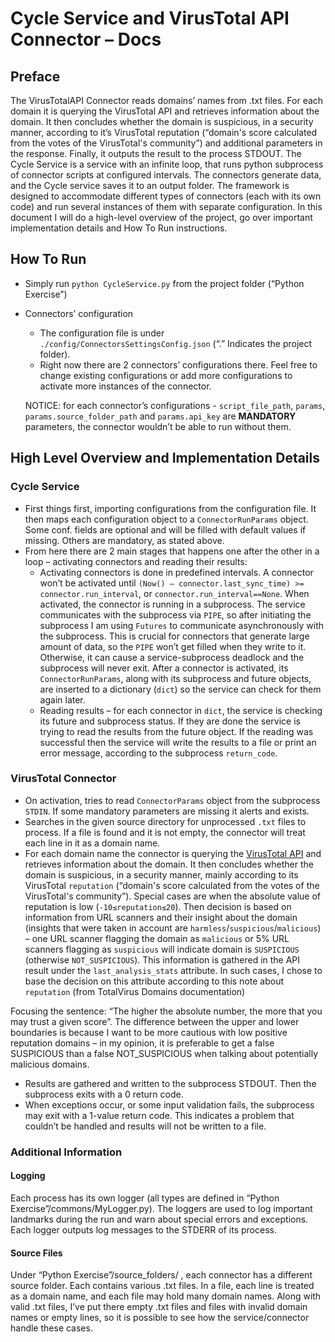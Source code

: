 # Cycle Service and VirusTotal API Connector – Docs
## Preface
The VirusTotalAPI Connector reads domains’ names from .txt files. For each domain it is querying the VirusTotal API and retrieves information about the domain. It then concludes whether the domain is suspicious, in a security manner, according to it’s VirusTotal reputation (“domain's score calculated from the votes of the VirusTotal's community”) and additional parameters in the response. Finally, it outputs the result to the process STDOUT.
The Cycle Service is a service with an infinite loop, that runs python subprocess of connector scripts at configured intervals. The connectors generate data, and the Cycle service saves it to an output folder.
The framework is designed to accommodate different types of connectors (each with its own code) and run several instances of them with separate configuration.
In this document I will do a high-level overview of the project, go over important implementation details and How To Run instructions.
## How To Run
- Simply run `python CycleService.py` from the project folder (“Python Exercise”)

- Connectors’ configuration

	- The configuration file is under `./config/ConnectorsSettingsConfig.json` (“.” Indicates the project folder). 
	- Right now there are 2 connectors’ configurations there. Feel free to change existing configurations or add more configurations to activate more instances of the connector.
  
  NOTICE: for each connector’s configurations - `script_file_path`, `params`, `params.source_folder_path` and `params.api_key` are **MANDATORY** parameters, the connector wouldn’t be able to run without them.

## High Level Overview and Implementation Details
### Cycle Service
- First things first, importing configurations from the configuration file. It then maps each configuration object to a `ConnectorRunParams` object. Some conf. fields are optional and will be filled with default values if missing. Others are mandatory, as stated above.
- From here there are 2 main stages that happens one after the other in a loop – activating connectors and reading their results:
	- Activating connectors is done in predefined intervals. A connector won’t be activated until `(Now() – connector.last_sync_time) >= connector.run_interval`, or `connector.run_interval==None`. When activated, the connector is running in a subprocess. The service communicates with the subprocess via `PIPE`, so after initiating the subprocess I am using `Futures` to communicate asynchronously with the subprocess. This is crucial for connectors that generate large amount of data, so the `PIPE` won’t get filled when they write to it. Otherwise, it can cause a service-subprocess deadlock and the subprocess will never exit. After a connector is activated, its `ConnectorRunParams`, along with its subprocess and future objects, are inserted to a dictionary (`dict`) so the service can check for them again later.
	- Reading results – for each connector in `dict`, the service is checking its future and subprocess status. If they are done the service is trying to read the results from the future object. If the reading was successful then the service will write the results to a file or print an error message, according to the subprocess `return_code`.
### VirusTotal Connector
- On activation, tries to read `ConnectorParams` object from the subprocess `STDIN`. If some mandatory parameters are missing it alerts and exists.
- Searches in the given source directory for unprocessed `.txt` files to process. If a file is found and it is not empty, the connector will treat each line in it as a domain name.
- For each domain name the connector is querying the [VirusTotal API](https://developers.virustotal.com/reference#overview) and retrieves information about the domain. It then concludes whether the domain is suspicious, in a security manner, mainly according to its VirusTotal `reputation` (“domain's score calculated from the votes of the VirusTotal's community”). Special cases are when the absolute value of reputation is low (`-10≤reputation≤20`). Then decision is based on information from URL scanners and their insight about the domain (insights that were taken in account are `harmless`/`suspicious`/`malicious`) – one URL scanner flagging the domain as `malicious` or 5% URL scanners flagging as `suspicious` will indicate domain is `SUSPICIOUS` (otherwise `NOT_SUSPICIOUS`). This information is gathered in the API result under the `last_analysis_stats` attribute.
In such cases, I chose to base the decision on this attribute according to this note about `reputation` (from TotalVirus Domains documentation)
 

Focusing the sentence: “The higher the absolute number, the more that you may trust a given score”. The difference between the upper and lower boundaries is because I want to be more cautious with low positive reputation domains – in my opinion, it is preferable to get a false SUSPICIOUS than a false NOT_SUSPICIOUS when talking about potentially malicious domains.
- Results are gathered and written to the subprocess STDOUT. Then the subprocess exits with a 0 return code.
- When exceptions occur, or some input validation fails, the subprocess may exit with a 1-value return code. This indicates a problem that couldn’t be handled and results will not be written to a file.
### Additional Information
#### Logging
  Each process has its own logger (all types are defined in “Python Exercise”/commons/MyLogger.py). The loggers are used to log important landmarks during the run and warn about special errors and exceptions. Each logger outputs log messages to the STDERR of its process.

#### Source Files
  Under “Python Exercise”/source_folders/ , each connector has a different source folder. Each contains various .txt files. In a file, each line is treated as a domain name, and each file may hold many domain names. Along with valid .txt files, I’ve put there empty .txt files and files with invalid domain names or empty lines, so it is possible to see how the service/connector handle these cases.

